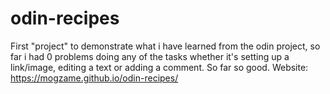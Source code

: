 # odin-recipes
First "project" to demonstrate what i have learned from the odin project, so far i had 0 problems doing any of the tasks whether it's setting up a link/image, editing a text or adding a comment. So far so good.
Website: https://mogzame.github.io/odin-recipes/